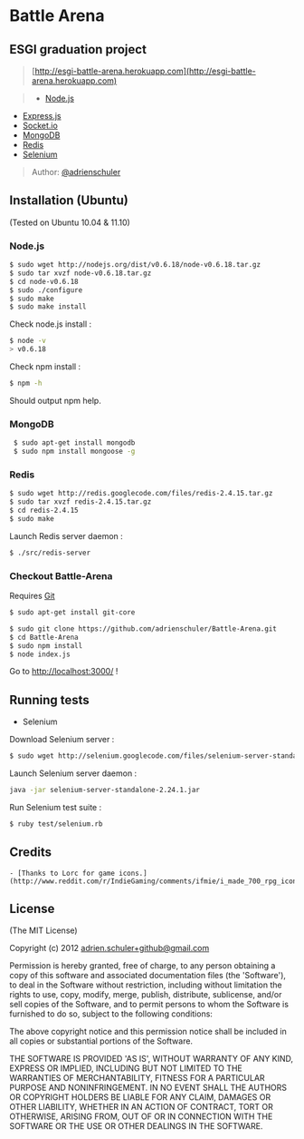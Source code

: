 # Battle Arena
## ESGI graduation project

> [http://esgi-battle-arena.herokuapp.com](http://esgi-battle-arena.herokuapp.com)

> - [Node.js](http://nodejs.org)
- [Express.js](http://expressjs.com)
- [Socket.io](http://socket.io)
- [MongoDB](http://www.mongodb.org)
- [Redis](http://redis.io)
- [Selenium](http://seleniumhq.org)

> Author:
  [@adrienschuler](https://twitter.com/#!/adrienschuler)

## Installation (Ubuntu)

(Tested on Ubuntu  10.04 & 11.10)

### Node.js

```bash
$ sudo wget http://nodejs.org/dist/v0.6.18/node-v0.6.18.tar.gz
$ sudo tar xvzf node-v0.6.18.tar.gz 
$ cd node-v0.6.18
$ sudo ./configure	
$ sudo make
$ sudo make install
```

Check node.js install :

```bash
$ node -v
> v0.6.18
```

Check npm install :

```bash
$ npm -h
```

Should output npm help.

### MongoDB

```bash
 $ sudo apt-get install mongodb
 $ sudo npm install mongoose -g
 ```

### Redis 

```bash
$ sudo wget http://redis.googlecode.com/files/redis-2.4.15.tar.gz
$ sudo tar xvzf redis-2.4.15.tar.gz
$ cd redis-2.4.15
$ sudo make
```

Launch Redis server daemon :

```bash
$ ./src/redis-server 
```

### Checkout Battle-Arena

Requires [Git](http://git-scm.com)

```bash
$ sudo apt-get install git-core
```

```bash
$ sudo git clone https://github.com/adrienschuler/Battle-Arena.git
$ cd Battle-Arena
$ sudo npm install
$ node index.js
```

Go to [http://localhost:3000/](http://localhost:3000/) !

## Running tests

- Selenium

Download Selenium server :

```bash
$ sudo wget http://selenium.googlecode.com/files/selenium-server-standalone-2.24.1.jar
```

Launch Selenium server daemon :

```bash
java -jar selenium-server-standalone-2.24.1.jar
```

Run Selenium test suite :

```bash
$ ruby test/selenium.rb
```


## Credits
	- [Thanks to Lorc for game icons.](http://www.reddit.com/r/IndieGaming/comments/ifmie/i_made_700_rpg_icons_free_for_use_for_your_game/)


## License 

(The MIT License)

Copyright (c) 2012 adrien.schuler+github@gmail.com

Permission is hereby granted, free of charge, to any person obtaining
a copy of this software and associated documentation files (the
'Software'), to deal in the Software without restriction, including
without limitation the rights to use, copy, modify, merge, publish,
distribute, sublicense, and/or sell copies of the Software, and to
permit persons to whom the Software is furnished to do so, subject to
the following conditions:

The above copyright notice and this permission notice shall be
included in all copies or substantial portions of the Software.

THE SOFTWARE IS PROVIDED 'AS IS', WITHOUT WARRANTY OF ANY KIND,
EXPRESS OR IMPLIED, INCLUDING BUT NOT LIMITED TO THE WARRANTIES OF
MERCHANTABILITY, FITNESS FOR A PARTICULAR PURPOSE AND NONINFRINGEMENT.
IN NO EVENT SHALL THE AUTHORS OR COPYRIGHT HOLDERS BE LIABLE FOR ANY
CLAIM, DAMAGES OR OTHER LIABILITY, WHETHER IN AN ACTION OF CONTRACT,
TORT OR OTHERWISE, ARISING FROM, OUT OF OR IN CONNECTION WITH THE
SOFTWARE OR THE USE OR OTHER DEALINGS IN THE SOFTWARE.  